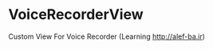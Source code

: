 # VoiceRecorderView
Custom View For Voice Recorder (Learning http://alef-ba.ir)
<div id="154756267719777"><script type="text/JavaScript" src="https://www.aparat.com/embed/1tG7J?data[rnddiv]=154756267719777&data[responsive]=yes"></script></div>

